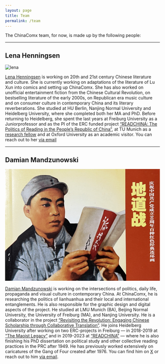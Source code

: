 ```yaml
---
layout: page
title: Team
permalink: /team
---
```


The ChinaComx team, for now, is made up by the following people:

***

## Lena Henningsen
![lena](../assets/img/lhh-2.jpg)

[Lena Henningsen](https://www.researchgate.net/profile/Lena-Henningsen) is working on 20th and 21st century Chinese literature and culture. She is currently working on adaptations of the literature of Lu Xun into comics and setting up ChinaComx. She has also worked on unofficial entertainment fiction from the Chinese Cultural Revolution, on bestselling literature of the early 2000s, on Republican era music culture and on consumer culture in contemporary China and its literary reverberations. She studied at HU Berlin, Nanjing Normal University and Heidelberg University, where she completed both her MA and PhD. Before returning to Heidelberg, she spent the last years at Freiburg University as a Juniorprofessor and as the PI of the ERC funded project [“READCHINA: The Politics of Reading in the People’s Republic of China”](https://readchina.github.io), at TU Munich as a [research fellow](https://www.ias.tum.de/ias/henningsen-lena/) and at Oxford University as an academic visitor. You can reach out to her [via email](mailto:lena.henningsen@zo.uni-heidelberg.de)

***

## Damian Mandzunowski
![damian](../assets/img/lhh-3.jpg)

[Damian Mandzunowski](https://www.researchgate.net/profile/Damian-Mandzunowski) is working on the intersections of politics, daily life, propaganda and visual culture in contemporary China. At ChinaComx, he is researching the politics of lianhuanhua and their local and international entanglements. He is also responsible for the graphic design and digital aspects of the project. He studied at LMU Munich (BA), Beijing Normal University, the University of Freiburg (MA), and Nanjing University. He is a collaborator in the project [“Revisiting the Revolution: Engaging Chinese Scholarship through Collaborative Translation”](http://prchistory.org/revisiting-the-revolution-landing-page/). He joins Heidelberg University after working on two ERC-projects in Freiburg — in 2018-2019 at [“The Maoist Legacy”](https://www.maoistlegacy.de/) and in 2019-2023 at [“READCHINA”](https://readchina.github.io) — where he is also finishing his PhD dissertation on political study and other collective reading practices in the PRC after 1949. He has previously worked extensively on caricatures of the Gang of Four created after 1976. You can find him on [X](https://twitter.com/zhong_daming) or reach out to him [via email](mailto:damian.mandzunowski@zo.uni-heidelberg.de).